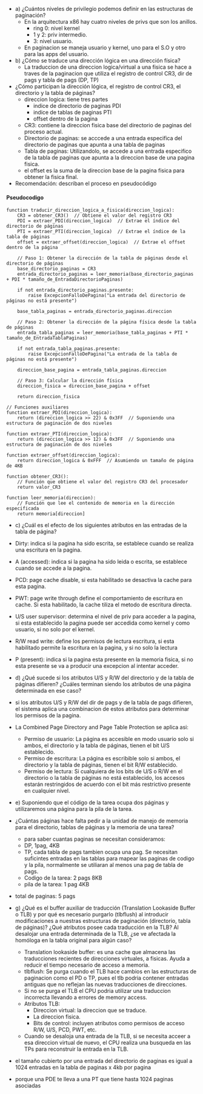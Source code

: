 - a) ¿Cuántos niveles de privilegio podemos definir en las estructuras de paginación?
    - En la arquitectura x86 hay cuatro niveles de privs que son los anillos.
        - ring 0: nivel kernel
        - 1 y 2: priv intermedio.
        - 3: nivel usuario.
    - En paginacion se maneja usuario y kernel, uno para el S.O y otro para las apps del usuario.
- b) ¿Cómo se traduce una dirección lógica en una dirección fı́sica?
    - La traduccion de una direccion logica/virtual a una fisica se hace a traves de la paginacion que utiliza el registro de control CR3, dir de pags y tabla de pags (DP, TP)
- ¿Cómo participan la dirección lógica, el registro de control CR3, el directorio y la tabla de páginas?
    - direccion logica: tiene tres partes
        - indice de directorio de paginas PDI
        - indice de tablas de paginas PTI
        - offset dentro de la pagina
    - CR3: contiene la direccion fisica base del directorio de paginas del proceso actual.
    - Directorio de paginas: se acccede a una entrada especifica del directorio de paginas que apunta a una tabla de paginas
    - Tabla de paginas: Utilizandolo, se accede a una entrada especifico de la tabla de paginas que apunta a la direccion base de una pagina fisica.
    - el offset es la suma de la direccion base de la pagina fisica para obtener la fisica final. 
- Recomendación: describan el proceso en pseudocódigo

#### Pseudocodigo
```
function traducir_direccion_logica_a_fisica(direccion_logica):
    CR3 = obtener_CR3()  // Obtiene el valor del registro CR3
    PDI = extraer_PDI(direccion_logica)  // Extrae el índice del directorio de páginas
    PTI = extraer_PTI(direccion_logica)  // Extrae el índice de la tabla de páginas
    offset = extraer_offset(direccion_logica)  // Extrae el offset dentro de la página

    // Paso 1: Obtener la dirección de la tabla de páginas desde el directorio de páginas
    base_directorio_paginas = CR3
    entrada_directorio_paginas = leer_memoria(base_directorio_paginas + PDI * tamaño_de_EntradaDirectorioPaginas)
    
    if not entrada_directorio_paginas.presente:
        raise ExcepcionFalloDePagina("La entrada del directorio de páginas no está presente")

    base_tabla_paginas = entrada_directorio_paginas.direccion

    // Paso 2: Obtener la dirección de la página física desde la tabla de páginas
    entrada_tabla_paginas = leer_memoria(base_tabla_paginas + PTI * tamaño_de_EntradaTablaPaginas)

    if not entrada_tabla_paginas.presente:
        raise ExcepcionFalloDePagina("La entrada de la tabla de páginas no está presente")

    direccion_base_pagina = entrada_tabla_paginas.direccion

    // Paso 3: Calcular la dirección física
    direccion_fisica = direccion_base_pagina + offset

    return direccion_fisica

// Funciones auxiliares
function extraer_PDI(direccion_logica):
    return (direccion_logica >> 22) & 0x3FF  // Suponiendo una estructura de paginación de dos niveles

function extraer_PTI(direccion_logica):
    return (direccion_logica >> 12) & 0x3FF  // Suponiendo una estructura de paginación de dos niveles

function extraer_offset(direccion_logica):
    return direccion_logica & 0xFFF  // Asumiendo un tamaño de página de 4KB

function obtener_CR3():
    // Función que obtiene el valor del registro CR3 del procesador
    return valor_CR3

function leer_memoria(direccion):
    // Función que lee el contenido de memoria en la dirección especificada
    return memoria[direccion]
```

- c) ¿Cuál es el efecto de los siguientes atributos en las entradas de la tabla de página?
- Dirty: indica si la pagina ha sido escrita, se establece cuando se realiza una escritura en la pagina.
- A (accessed): indica si la pagina ha sido leida o escrita, se establece cuando se accede a la pagina.
- PCD: page cache disable, si esta habilitado se desactiva la cache para esta pagina.
- PWT: page write through define el comportamiento de escritura en cache. Si esta habilitado, la cache tiliza el metodo de escritura directa.
- U/S user supervisor: determina el nivel de priv para acceder a la pagina, si esta establecido la pagina puede ser accedida como kernel y como usuario, si no solo por el kernel.
- R/W read write: define los permisos de lectura escritura, si esta habilitado permite la escritura en la pagina, y si no solo la lectura
- P (present): indica si la pagina esta presente en la memoria fisica, si no esta presente se va a producir una excepcion al intentar acceder.

- d) ¿Qué sucede si los atributos U/S y R/W del directorio y de la tabla de páginas difieren? ¿Cuáles terminan siendo los atributos de una página determinada en ese caso?
- si los atributos U/S y R/W del dir de pags y de la tabla de pags difieren, el sistema aplica una combinacion de estos atributos para determinar los permisos de la pagina.
- La Combined Page Directory and Page Table Protection se aplica asi:
	- Permiso de usuario: La página es accesible en modo usuario solo si ambos, el directorio y la tabla de páginas, tienen el bit U/S establecido.
	- Permiso de escritura: La página es escribible solo si ambos, el directorio y la tabla de páginas, tienen el bit R/W establecido.
	- Permiso de lectura: Si cualquiera de los bits de U/S o R/W en el directorio o la tabla de páginas no está establecido, los accesos estarán restringidos de acuerdo con el bit más restrictivo presente en cualquier nivel.
- e) Suponiendo que el código de la tarea ocupa dos páginas y utilizaremos una página para la pila de la tarea.
- ¿Cuántas páginas hace falta pedir a la unidad de manejo de memoria para el directorio, tablas de páginas y la memoria de una tarea?
	- para saber cuantas paginas se necesitan consideramos:
	- DP, 1pag, 4KB
	- TP, cada tabla de pags tambien ocupa una pag. Se necesitan suficintes entradas en las tablas para mapear las paginas de codigo y la pila, normalmente se utiliaran al menos una pag de tabla de pags.
	- Codigo de la tarea: 2 pags 8KB
	- pila de la tarea: 1 pag 4KB
- total de paginas: 5 pags
- g) ¿Qué es el buffer auxiliar de traducción (Translation Lookaside Buffer o TLB) y por qué es necesario purgarlo (tlbflush) al introducir modificaciones a nuestras estructuras de paginación (directorio, tabla de páginas)? ¿Qué atributos posee cada traducción en la TLB? Al desalojar una entrada determinada de la TLB, ¿se ve afectada la homóloga en la tabla original para algún caso?
    -  Translation lookaside buffer: es una cache que almacena las traducciones recientes de direcciones virtuales, a fisicas. Ayuda a reducir el tiempo necesario de acceso a memoria.
    - tlbflush: Se purga cuando el TLB hace cambios en las estructuras de paginacion como el PD o TP, pues el tlb podria contener entradas antiguas que no reflejan las nuevas traducciones de direcciones.
    - Si no se purga el TLB el CPU podria utilizar una traduccion incorrecta llevando a errores de memory access.
    - Atributos TLB:
        - Direccion virtual: la direccion que se traduce.
        - La direccion fisica.
        - Bits de control: incluyen atributos como permisos de acceso R/W, U/S, PCD, PWT, etc.
    - Cuando se desaloja una entrada de la TLB, si se necesita acceer a esa direccion virtual de nuevo, el CPU realiza una busqueda en las TPs para reconstruir la entrada en la TLB. 
- el tamaño cubierto por una entrada del directorio de paginas es igual a 1024 entradas en la tabla de paginas x 4kb por pagina
- porque una PDE te lleva a una PT que tiene hasta 1024 paginas asociadas
